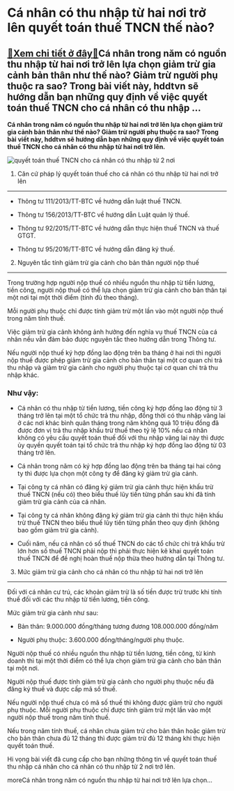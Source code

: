 Cá nhân có thu nhập từ hai nơi trở lên quyết toán thuế TNCN thế nào?
====================================================================

[:gift:Xem chi tiết ở đây:gift:](https://hddtvn.com/ca-nhan-co-thu-nhap-tu-hai-noi-tro-len-quyet-toan-thue-tncn-the-nao/)Cá nhân trong năm có nguồn thu nhập từ hai nơi trở lên lựa chọn giảm trừ gia cảnh bản thân như thế nào? Giảm trừ người phụ thuộc ra sao? Trong bài viết này, hddtvn sẽ hướng dẫn bạn những quy định về việc quyết toán thuế TNCN cho cá nhân có thu nhập …
----------------------------------------------------------------------------------------------------------------------------------------------------------------------------------------------------------------------------------------------------------

**Cá nhân trong năm có nguồn thu nhập từ hai nơi trở lên lựa chọn giảm trừ gia cảnh bản thân như thế nào? Giảm trừ người phụ thuộc ra sao? Trong bài viết này, hddtvn sẽ hướng dẫn bạn những quy định về việc quyết toán thuế TNCN cho cá nhân có thu nhập từ hai nơi trở lên.**


![quyết toán thuế TNCN cho cá nhân có thu nhập từ 2 nơi](https://hddtvn.com/wp-content/uploads/2021/01/ea0aabf96c7bd2fc375c15c77660219d.jpg)


1. Căn cứ pháp lý quyết toán thuế cho cá nhân có thu nhập từ hai nơi trở lên
----------------------------------------------------------------------------




* Thông tư 111/2013/TT-BTC về hướng dẫn luật thuế TNCN.

* Thông tư 156/2013/TT-BTC về hướng dẫn Luật quản lý thuế.

* Thông tư 92/2015/TT-BTC về hướng dẫn thực hiện thuế TNCN và thuế GTGT.

* Thông tư 95/2016/TT-BTC về hướng dẫn đăng ký thuế.



2. Nguyên tắc tính giảm trừ gia cảnh cho bản thân người nộp thuế
----------------------------------------------------------------


Trong trường hợp người nộp thuế có nhiều nguồn thu nhập từ tiền lương, tiền công, người nộp thuế có thể lựa chọn giảm trừ gia cảnh cho bản thân tại một nơi tại một thời điểm (tính đủ theo tháng).


Mỗi người phụ thuộc chỉ được tính giảm trừ một lần vào một người nộp thuế trong năm tính thuế.


Việc giảm trừ gia cảnh không ảnh hưởng đến nghĩa vụ thuế TNCN của cá nhân nếu vẫn đảm bảo được nguyên tắc theo hướng dẫn trong Thông tư.


Nếu người nộp thuế ký hợp đồng lao động trên ba tháng ở hai nơi thì người nộp thuế được phép giảm trừ gia cảnh cho bản thân tại một cơ quan chi trả thu nhập và giảm trừ gia cảnh cho người phụ thuộc tại cơ quan chi trả thu nhập khác.


### Như vậy:




* Cá nhân có thu nhập từ tiền lương, tiền công ký hợp đồng lao động từ 3 tháng trở lên tại một tổ chức trả thu nhập, đồng thời có thu nhập vãng lai ở các nơi khác bình quân tháng trong năm không quá 10 triệu đồng đã được đơn vị trả thu nhập khấu trừ thuế theo tỷ lệ 10% nếu cá nhân không có yêu cầu quyết toán thuế đối với thu nhập vãng lai này thì được ủy quyền quyết toán tại tổ chức trả thu nhập ký hợp đồng lao động từ 03 tháng trở lên.

* Cá nhân trong năm có ký hợp đồng lao động trên ba tháng tại hai công ty thì được lựa chọn một công ty để đăng ký giảm trừ gia cảnh.

* Tại công ty cá nhân có đăng ký giảm trừ gia cảnh thực hiện khấu trừ thuế TNCN (nếu có) theo biểu thuế lũy tiến từng phần sau khi đã tính giảm trừ gia cảnh của cá nhân.

* Tại công ty cá nhân không đăng ký giảm trừ gia cảnh thì thực hiện khấu trừ thuế TNCN theo biểu thuế lũy tiến từng phần theo quy định (không bao gồm giảm trừ gia cảnh).

* Cuối năm, nếu cá nhân có số thuế TNCN do các tổ chức chi trả khấu trừ lớn hơn số thuế TNCN phải nộp thì phải thực hiện kê khai quyết toán thuế TNCN để đề nghị hoàn thuế nộp thừa theo hướng dẫn tại Thông tư.



3. Mức giảm trừ gia cảnh cho cá nhân có thu nhập từ hai nơi trở lên
-------------------------------------------------------------------


Đối với cá nhân cư trú, các khoản giảm trừ là số tiền được trừ trước khi tính thuế đối với các thu nhập từ tiền lương, tiền công.


Mức giảm trừ gia cảnh như sau:




* Bản thân: 9.000.000 đồng/tháng tương đương 108.000.000 đồng/năm

* Người phụ thuộc: 3.600.000 đồng/tháng/người phụ thuộc.



Người nộp thuế có nhiều nguồn thu nhập từ tiền lương, tiền công, từ kinh doanh thì tại một thời điểm có thể lựa chọn giảm trừ gia cảnh cho bản thân tại một nơi.


Người nộp thuế được tính giảm trừ gia cảnh cho người phụ thuộc nếu đã đăng ký thuế và được cấp mã số thuế.


Nếu người nộp thuế chưa có mã số thuế thì không được giảm trừ cho người phụ thuộc. Mỗi người phụ thuộc chỉ được tính giảm trừ một lần vào một người nộp thuế trong năm tính thuế.


Nếu trong năm tính thuế, cá nhân chưa giảm trừ cho bản thân hoặc giảm trừ cho bản thân chưa đủ 12 tháng thì được giảm trừ đủ 12 tháng khi thực hiện quyết toán thuế.


Hi vọng bài viết đã cung cấp cho bạn những thông tin về quyết toán thuế thu nhập cá nhân cho cá nhân có thu nhập từ 2 nơi trở lên.



moreCá nhân trong năm có nguồn thu nhập từ hai nơi trở lên lựa chọn…


